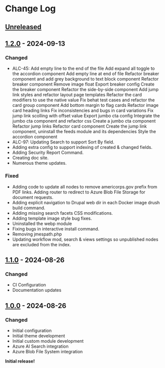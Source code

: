 # Change Log

## [Unreleased][unreleased]

## [1.2.0] - 2024-09-13

### Changed
* ALC-45: Add empty line to the end of the file Add expand all toggle to the accordion component Add empty line at end of file Refactor breaker component and add grey background to text block component Refactor breaker component Remove image float Export breaker config Create the breaker component Refactor the side-by-side component Add jump link styles and refactor layout page templates Refactor the card modifiers to use the native value Fix behat test cases and refactor the card group component Add bottom margin to flag cards Refactor image card heading links Fix inconsistencies and bugs in card variations Fix jump link scolling with offset value Export jumbo cta config Integrate the jumbo cta component and refactor css Create a jumbo cta component Refactor jump links Refactor card component Create the jump link component, uninstall the feeds module and its dependencies Style the accordion component
* ALC-97: Updating Search to support Sort By field.
* Adding extra config to support indexing of created & changed fields.
* Adding Security Report Command.
* Creating doc site.
* Numerous theme updates.

### Fixed
* Adding code to update all nodes to remove americorps.gov prefix from PDF links. Adding router to redirect to Azure Blob File Storage for document requests.
* Adding explicit navigation to Drupal web dir in each Docker image drush build command.
* Adding missing search facets CSS modifications.
* Adding template image style bug fixes.
* Uninstalled the webp module
* Fixing bugs in interactive install command.
* Removing jmespath.php
* Updating workflow mod, search & views settings so unpublished nodes are excluded from the index.

## [1.1.0] - 2024-08-26

### Changed
* CI Configuration
* Documentation updates

## [1.0.0] - 2024-08-26

### Changed

- Initial configuration
- Initial theme development
- Initial custom module development
- Azure AI Search integration
- Azure Blob File System integration

**Initial release!**

[unreleased]: https://github.com/skytech-americorps/LearningCampusLMS/compare/main...1.2.0
[1.2.0]: https://github.com/skytech-americorps/LearningCampusLMS/compare/1.1.0...1.2.0
[1.1.0]: https://github.com/skytech-americorps/LearningCampusLMS/compare/1.0.0...1.1.0
[1.0.0]: https://github.com/skytech-americorps/LearningCampusLMS/releases/tag/1.0.0
